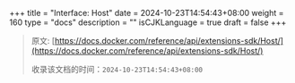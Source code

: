 +++
title = "Interface: Host"
date = 2024-10-23T14:54:43+08:00
weight = 160
type = "docs"
description = ""
isCJKLanguage = true
draft = false
+++

> 原文: [https://docs.docker.com/reference/api/extensions-sdk/Host/](https://docs.docker.com/reference/api/extensions-sdk/Host/)
>
> 收录该文档的时间：`2024-10-23T14:54:43+08:00`
